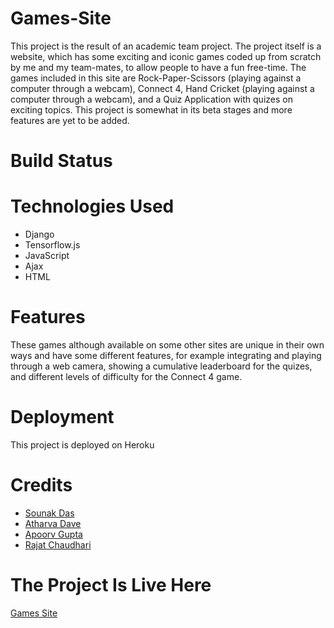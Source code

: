 # Games-Site

This project is the result of an academic team project. The project itself is a website, which has some exciting and iconic games coded up from scratch 
by me and my team-mates, to allow people to have a fun free-time. The games included in this site are Rock-Paper-Scissors (playing against a computer through a webcam), Connect 4, Hand Cricket (playing against a computer through a webcam), and a Quiz Application with quizes on exciting topics. This project is somewhat in its beta stages and more features are yet to be added.

# Build Status

# Technologies Used

- Django
- Tensorflow.js
- JavaScript
- Ajax
- HTML

# Features

These games although available on some other sites are unique in their own ways and have some different features, for example integrating and playing through a web camera, showing a cumulative leaderboard for the quizes, and different levels of difficulty for the Connect 4 game.

# Deployment

This project is deployed on Heroku

# Credits

- [Sounak Das](https://github.com/sounak1407)
- [Atharva Dave]()
- [Apoorv Gupta](https://github.com/apoorvgupta11)
- [Rajat Chaudhari](https://github.com/rajatrc1705)

# The Project Is Live Here

[Games Site]()
